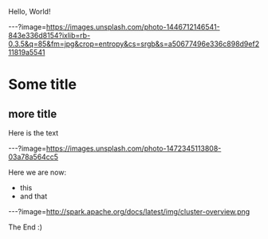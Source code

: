 Hello, World!

---?image=https://images.unsplash.com/photo-1446712146541-843e336d8154?ixlib=rb-0.3.5&q=85&fm=jpg&crop=entropy&cs=srgb&s=a50677496e336c898d9ef211819a5541

# Some title

## more title
Here is the text

---?image=https://images.unsplash.com/photo-1472345113808-03a78a564cc5

Here we are now: 

* this
* and that


---?image=http://spark.apache.org/docs/latest/img/cluster-overview.png

The End :)
